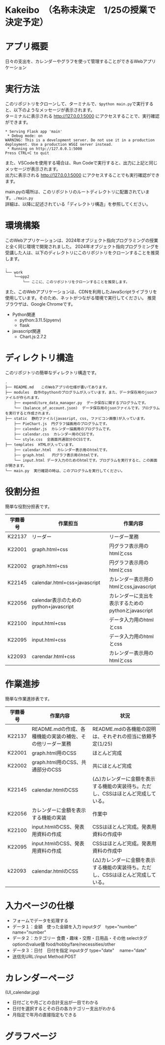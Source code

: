 Kakeibo　（名称未決定　1/25の授業で決定予定）
===

# アプリ概要
日々の支出を、カレンダーやグラフを使って管理することができるWebアプリケーション

# 実行方法
このリポジトリをクローンして、ターミナルで、`$python main.py`で実行すると、以下のようなメッセージが表示されます。<br>
ターミナルに表示される http://127.0.0.1:5000 にアクセスすることで、実行確認ができます。
```
* Serving Flask app 'main'
 * Debug mode: on
WARNING: This is a development server. Do not use it in a production deployment. Use a production WSGI server instead.
 * Running on http://127.0.0.1:5000
Press CTRL+C to quit
```

また、VSCodeを使用する場合は、Run Codeで実行すると、出力に上記と同じメッセージが表示されます。<br>
出力に表示される http://127.0.0.1:5000 にアクセスすることでも実行確認ができます。

main.pyの場所は、このリポジトリのルートディレクトリに配置されています。`./main.py`<br>
詳細は、以降に記述されている「ディレクトリ構造」を参照してください。

# 環境構築

このWebアプリケーションは、2024年オブジェクト指向プログラミングの授業と全く同じ環境で開発されました。
2024年オブジェクト指向プログラミングを受講した人は、以下のディレクトリにこのリポジトリをクローンすることを推奨します。
```
.
└── work
    └──opp2
        └── ここに、このリポジトリをクローンすることを推奨します。
```

また、このWebアプリケーションは、CDNを利用したJavaScriptライブラリを使用しています。そのため、ネットがつながる環境で実行してください。
推奨ブラウザは、Google Chromeです。

- Python関連
  - python:3.11.5(pyenv)
  - flask
- javascript関連
  - Chart.js:2.7.2

# ディレクトリ構造

このリポジトリの簡単なディレクトリ構造です。

```
.
├── README.md　　このWebアプリの仕様が書いてあります。
├── modules  自作のpythonのプログラムが入っています。また、データ保存用のjsonファイルが作られます。
    ├── expenditure_data_manager.py  データ保存に関するプログラムです。
    └── (balance_of_account.json)  データ保存用のjsonファイルです。プログラムを実行すると作成されます。
├── static  静的ファイル(javasript, css, ファビコン画像)が入っています。
    ├── PieChart.js  円グラフ描画用のプログラムです。
    ├── calendar.js  カレンダー描画用のプログラムです。
    ├── calendar.css  カレンダー用のCSSです。
    └── style.css  全画面共通部分のCSSです。
├── templates  HTMLが入っています。
    ├── calendar.html　 カレンダー表示用のhtmlです。
    ├── graph.html　　円グラフ表示用のhtmlです。
    └── input.html データ入力のためのhtmlです。プログラムを実行すると、この画面が開きます。
└── main.py  実行確認の時は、このプログラムを実行してください。

```

# 役割分担
簡単な役割分担表です。

| 学籍番号   | 作業担当 | 作業内容 |
| ------ | -------- | -------- |
| K22137 | リーダー | リーダー業務 |
| K22001 | graph.html+css | 円グラフ表示用のhtmlとcss |
| K22002 | graph.html+css | 円グラフ表示用のhtmlとcss |
| K22145 | calendar.html+css+javascript | カレンダー表示用のhtmlとcss,javascript |
| K22056 | calendar表示のためのpython+javascript | カレンダーに支出を表示するためのpythonとjavascript |
| K22100 | input.html+css | データ入力用のhtmlとcss |
| K22095 | input.html+css | データ入力用のhtmlとcss |
| k22093 | carendar.html+css | カレンダー表示用のhtmlとcss |

# 作業進捗
簡単な作業進捗表です。

| 学籍番号   | 作業内容 | 状況 |
| ------ | -------- | -------- |
| K22137 | README.mdの作成、各種機能の実装の補佐、その他リーダー業務 | README.mdの各機能の説明は、それぞれの担当に依頼予定(1/25) |
| K22001 | graph.html用のCSS | ほとんど完成 |
| K22002 | graph.html用のCSS、共通部分のCSS | 共にほとんど完成 |
| K22145 | calendar.htmlのCSS | (△)カレンダーに金額を表示する機能の実装待ち。ただし、CSSはほとんど完成している。 |
| K22056 | カレンダーに金額を表示する機能の実装 | 作業中 |
| K22100 | input.htmlのCSS、発表用資料の作成 | CSSはほとんど完成。発表用資料の作成中 |
| K22095 | input.htmlのCSS、発表用資料の作成 | CSSはほとんど完成。発表用資料の作成中 |
| k22093 | calendar.htmlのCSS | (△)カレンダーに金額を表示する機能の実装待ち。ただし、CSSはほとんど完成している。 |

# 入力ページの仕様
- フォームでデータを処理する
- データ１：金額　使った金額を入力 inputタグ　type="number" name="number"
- データ２：カテゴリー 食費・趣味・交際・日用品・その他 selectタグ optionのvalue値 food/hobby/fare/necessities/other
- データ３：日付　日付を指定 inputタグ type="date" 　name="date"
- 送信先URL:/input Method:POST

# カレンダーページ
(UI_calendar.jpg)
- 日付ごとや月ごとの合計支出が一目でわかる
- 日付を選択するとその日の各カテゴリー支出がわかる
- 月指定で年月の直接指定もできる 


# グラフページ 
